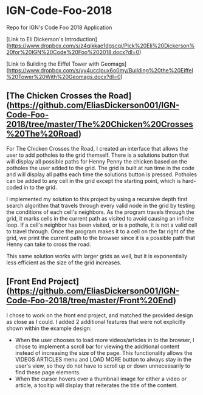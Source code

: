 # IGN-Code-Foo-2018
Repo for IGN's Code Foo 2018 Application

[Link to Eli Dickerson's Introduction] (https://www.dropbox.com/s/z4qikkae1dgscqi/Pick%20Eli%20Dickerson%20for%20IGN%20Code%20Foo%202018.docx?dl=0)

[Link to Building the Eiffel Tower with Geomags] (https://www.dropbox.com/s/yy4ucclpux6o0my/Building%20the%20Eiffel%20Tower%20With%20Geomags.docx?dl=0)

## [The Chicken Crosses the Road] (https://github.com/EliasDickerson001/IGN-Code-Foo-2018/tree/master/The%20Chicken%20Crosses%20The%20Road)

For The Chicken Crosses the Road, I created an interface that allows the user to add potholes to the grid themself. There is a solutions button that will display all possible paths for Henny Penny the chicken based on the potholes the user added to the grid. The grid is built at run time in the code and will display all paths each time the solutions button is pressed. Potholes can be added to any cell in the grid except the starting point, which is hard-coded in to the grid.

I implemented my solution to this project by using a recursive depth first search algorithm that travels through every valid node in the grid by testing the conditions of each cell's neighbors. As the program travels through the grid, it marks cells in the current path as visited to avoid causing an infinite loop. If a cell's neighbor has been visited, or is a pothole, it is not a valid cell to travel through. Once the program makes it to a cell on the far right of the grid, we print the current path to the browser since it is a possible path that Henny can take to cross the road.

This same solution works with larger grids as well, but it is exponentially less efficient as the size of the grid increases.

## [Front End Project] (https://github.com/EliasDickerson001/IGN-Code-Foo-2018/tree/master/Front%20End)

I chose to work on the front end project, and matched the provided design as close as I could. I added 2 additional features that were not explicitly shown within the example design: 
- When the user chooses to load more videos/articles in to the browser, I chose to implement a scroll bar for viewing the additional content instead of increasing the size of the page. This functionality allows the VIDEOS ARTICLES menu and LOAD MORE button to always stay in the user's view, so they do not have to scroll up or down unnecessarily to find these page elements.
- When the cursor hovers over a thumbnail image for either a video or article, a tooltip will display that reiterates the title of the content.
